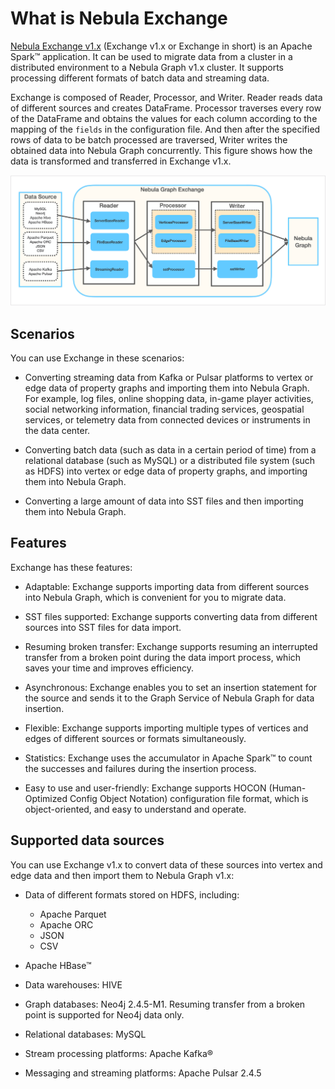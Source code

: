# What is Nebula Exchange

[Nebula Exchange v1.x](https://github.com/vesoft-inc/nebula-java/tree/v1.0/tools "Click to go to GitHub") (Exchange v1.x or Exchange in short) is an Apache Spark&trade; application. It can be used to migrate data from a cluster in a distributed environment to a Nebula Graph v1.x cluster. It supports processing different formats of batch data and streaming data.

Exchange is composed of Reader, Processor, and Writer. Reader reads data of different sources and creates DataFrame. Processor traverses every row of the DataFrame and obtains the values for each column according to the mapping of the `fields` in the configuration file. And then after the specified rows of data to be batch processed are traversed, Writer writes the obtained data into Nebula Graph concurrently. This figure shows how the data is transformed and transferred in Exchange v1.x.

![Nebula Exchange is composed of Reader, Processor, and Writer. It can be used to migrate data from different sources to Nebula Graph](../figs/ex-ug-001.png "How Nebula Exchange transforms and transfers data")

## Scenarios

You can use Exchange in these scenarios:

- Converting streaming data from Kafka or Pulsar platforms to vertex or edge data of property graphs and importing them into Nebula Graph. For example, log files, online shopping data, in-game player activities, social networking information, financial trading services, geospatial services, or telemetry data from connected devices or instruments in the data center.

- Converting batch data (such as data in a certain period of time) from a relational database (such as MySQL) or a distributed file system (such as HDFS) into vertex or edge data of property graphs, and importing them into Nebula Graph.

- Converting a large amount of data into SST files and then importing them into Nebula Graph.

## Features

Exchange has these features:

- Adaptable: Exchange supports importing data from different sources into Nebula Graph, which is convenient for you to migrate data.

- SST files supported: Exchange supports converting data from different sources into SST files for data import.

- Resuming broken transfer: Exchange supports resuming an interrupted transfer from a broken point during the data import process, which saves your time and improves efficiency.

- Asynchronous: Exchange enables you to set an insertion statement for the source and sends it to the Graph Service of Nebula Graph for data insertion.

- Flexible: Exchange supports importing multiple types of vertices  and edges of different sources or formats simultaneously.

- Statistics: Exchange uses the accumulator in Apache Spark&trade; to count the successes and failures during the insertion process.

- Easy to use and user-friendly: Exchange supports HOCON (Human-Optimized Config Object Notation) configuration file format, which is object-oriented, and easy to understand and operate.

## Supported data sources

You can use Exchange v1.x to convert data of these sources into vertex and edge data and then import them to Nebula Graph v1.x:

- Data of different formats stored on HDFS, including:
  - Apache Parquet
  - Apache ORC
  - JSON
  - CSV

- Apache HBase&trade;

- Data warehouses: HIVE

- Graph databases: Neo4j 2.4.5-M1. Resuming transfer from a broken point is supported for Neo4j data only.

- Relational databases: MySQL

- Stream processing platforms: Apache Kafka&reg;

- Messaging and streaming platforms: Apache Pulsar 2.4.5

